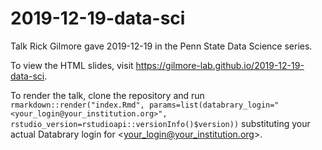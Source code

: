 # 2019-12-19-data-sci

Talk Rick Gilmore gave 2019-12-19 in the Penn State Data Science series.

To view the HTML slides, visit <https://gilmore-lab.github.io/2019-12-19-data-sci>.

To render the talk, clone the repository and run `rmarkdown::render("index.Rmd", params=list(databrary_login="<your_login@your_institution.org>", rstudio_version=rstudioapi::versionInfo()$version))` substituting your actual Databrary login for \<your_login@your_institution.org\>.
